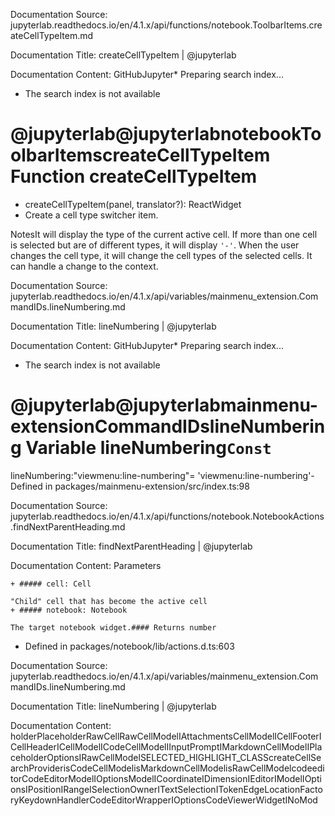 Documentation Source:
jupyterlab.readthedocs.io/en/4.1.x/api/functions/notebook.ToolbarItems.createCellTypeItem.md

Documentation Title:
createCellTypeItem | @jupyterlab

Documentation Content:
GitHubJupyter* Preparing search index...
* The search index is not available

@jupyterlab@jupyterlabnotebookToolbarItemscreateCellTypeItem
Function createCellTypeItem
===========================

* createCellTypeItem(panel, translator?): ReactWidget
* Create a cell type switcher item.

NotesIt will display the type of the current active cell.
If more than one cell is selected but are of different types,
it will display `'-'`.
When the user changes the cell type, it will change the
cell types of the selected cells.
It can handle a change to the context.



Documentation Source:
jupyterlab.readthedocs.io/en/4.1.x/api/variables/mainmenu_extension.CommandIDs.lineNumbering.md

Documentation Title:
lineNumbering | @jupyterlab

Documentation Content:
GitHubJupyter* Preparing search index...
* The search index is not available

@jupyterlab@jupyterlabmainmenu-extensionCommandIDslineNumbering
Variable lineNumbering`Const`
=============================

lineNumbering:"viewmenu:line-numbering"= 'viewmenu:line-numbering'- Defined in packages/mainmenu-extension/src/index.ts:98



Documentation Source:
jupyterlab.readthedocs.io/en/4.1.x/api/functions/notebook.NotebookActions.findNextParentHeading.md

Documentation Title:
findNextParentHeading | @jupyterlab

Documentation Content:
Parameters


	+ ##### cell: Cell
	
	"Child" cell that has become the active cell
	+ ##### notebook: Notebook
	
	The target notebook widget.#### Returns number
* Defined in packages/notebook/lib/actions.d.ts:603



Documentation Source:
jupyterlab.readthedocs.io/en/4.1.x/api/variables/mainmenu_extension.CommandIDs.lineNumbering.md

Documentation Title:
lineNumbering | @jupyterlab

Documentation Content:
holderPlaceholderRawCellRawCellModelIAttachmentsCellModelICellFooterICellHeaderICellModelICodeCellModelIInputPromptIMarkdownCellModelIPlaceholderOptionsIRawCellModelSELECTED\_HIGHLIGHT\_CLASScreateCellSearchProviderisCodeCellModelisMarkdownCellModelisRawCellModelcodeeditorCodeEditorModelIOptionsModelICoordinateIDimensionIEditorIModelIOptionsIPositionIRangeISelectionOwnerITextSelectionITokenEdgeLocationFactoryKeydownHandlerCodeEditorWrapperIOptionsCodeViewerWidgetINoMod



